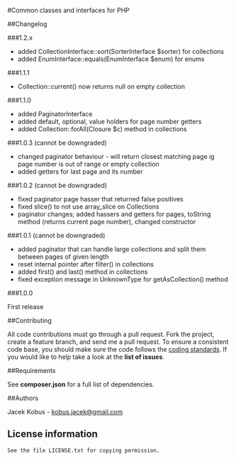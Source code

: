#Common classes and interfaces for PHP

##Changelog

###1.2.x

- added CollectionInterface::sort(SorterInterface $sorter) for collections
- added EnumInterface::equals(EnumInterface $enum) for enums

###1.1.1

- Collection::current() now returns null on empty collection

###1.1.0

- added PaginatorInterface
- added default, optional, value holders for page number getters
- added Collection::forAll(Closure $c) method in collections

###1.0.3 (cannot be downgraded)

- changed paginator behaviour - will return closest matching page ig page number is out of range or empty collection
- added getters for last page and its number

###1.0.2 (cannot be downgraded)

- fixed paginator page hasser that returned false positives
- fixed slice() to not use array_slice on Collections
- paginator changes; added hassers and getters for pages, toString method (returns current page number), changed constructor

###1.0.1 (cannot be downgraded)

- added paginator that can handle large collections and split them between pages of given length
- reset internal pointer after filter() in collections
- added first() and last() method in collections
- fixed exception message in UnknownType for getAsCollection() method

###1.0.0

First release

##Contributing

All code contributions must go through a pull request.
Fork the project, create a feature branch, and send me a pull request.
To ensure a consistent code base, you should make sure the code follows
the [coding standards](http://symfony.com/doc/2.0/contributing/code/standards.html).
If you would like to help take a look at the **list of issues**.

##Requirements

See **composer.json** for a full list of dependencies.

##Authors

Jacek Kobus - <kobus.jacek@gmail.com>

## License information

    See the file LICENSE.txt for copying permission.